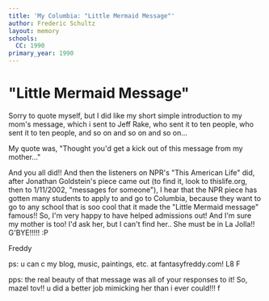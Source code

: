 ```yaml
---
title: 'My Columbia: "Little Mermaid Message"'
author: Frederic Schultz
layout: memory
schools:
  CC: 1990
primary_year: 1990
---
```

# "Little Mermaid Message"

Sorry to quote myself, but I did like my short simple introduction to my mom's message, which i sent to Jeff Rake, who sent it to ten people, who sent it to ten people, and so on and so on and so on...

My quote was, "Thought you'd get a kick out of this message from my mother..."

And you all did!!   And then the listeners on NPR's "This American Life" did, after Jonathan Goldstein's piece came out (to find it, look to thislife.org, then to 1/11/2002, "messages for someone"),  I hear that the NPR piece has gotten many students to apply to and go to Columbia, because they want to go to any school that is soo cool that it made the "Little Mermaid message" famous!!  So, I'm very happy to have helped admissions out!  And I'm sure my mother is too!  I'd ask her, but I can't find her.. She must be in La Jolla!!  G'BYE!!!!!  :P

Freddy

ps: u can c my blog, music, paintings, etc. at fantasyfreddy.com! L8   F

pps: the real beauty of that message was all of your responses to it!  So, mazel tov!!  u did a better job mimicking her than i ever could!!!  f
